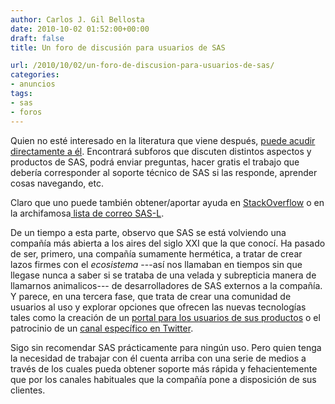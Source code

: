 ```yaml
---
author: Carlos J. Gil Bellosta
date: 2010-10-02 01:52:00+00:00
draft: false
title: Un foro de discusión para usuarios de SAS

url: /2010/10/02/un-foro-de-discusion-para-usuarios-de-sas/
categories:
- anuncios
tags:
- sas
- foros
---
```


Quien no esté interesado en la literatura que viene después, [puede acudir directamente a él](http://support.sas.com/forums/index.jspa). Encontrará subforos que discuten distintos aspectos y productos de SAS, podrá enviar preguntas, hacer gratis el trabajo que debería corresponder al soporte técnico de SAS si las responde, aprender cosas navegando, etc.

Claro que uno puede también obtener/aportar ayuda en [StackOverflow](http://stackoverflow.com/questions/tagged/sas) o en la archifamosa[ lista de correo SAS-L](http://www.listserv.uga.edu/cgi-bin/wa?A2=ind0911A&L=sas-l&P=R18868).

De un tiempo a esta parte, observo que SAS se está volviendo una compañía más abierta a los aires del siglo XXI que la que conocí. Ha pasado de ser, primero, una compañía sumamente hermética, a tratar de crear lazos firmes con el _ecosistema_ ---así nos llamaban en tiempos sin que llegase nunca a saber si se trataba de una velada y subrepticia manera de llamarnos animalicos--- de desarrolladores de SAS externos a la compañía. Y parece, en una tercera fase, que trata de crear una comunidad de usuarios al uso y explorar opciones que ofrecen las nuevas tecnologías tales como la creación de un [portal para los usuarios de sus productos](http://www.sascommunity.org/wiki/Main_Page) o el patrocinio de un [canal específico en Twitter](http://twitter.com/sascommunity).

Sigo sin recomendar SAS prácticamente para ningún uso. Pero quien tenga la necesidad de trabajar con él cuenta arriba con una serie de medios a través de los cuales pueda obtener soporte más rápida y fehacientemente que por los canales habituales que la compañía pone a disposición de sus clientes.
